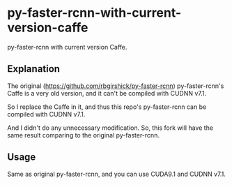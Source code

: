 # py-faster-rcnn-with-current-version-caffe
py-faster-rcnn with current version Caffe.

<h2>Explanation</h2>

The original (https://github.com/rbgirshick/py-faster-rcnn) py-faster-rcnn's Caffe is a very old version, 
and it can't be compiled with CUDNN v7.1.

So I replace the Caffe in it, and thus this repo's py-faster-rcnn can be compiled with CUDNN v7.1.

And I didn't do any unnecessary modification. So, this fork will have the same result 
comparing to the original py-faster-rcnn.

<h2>Usage</h2>

Same as original py-faster-rcnn, and you can use CUDA9.1 and CUDNN v7.1.
